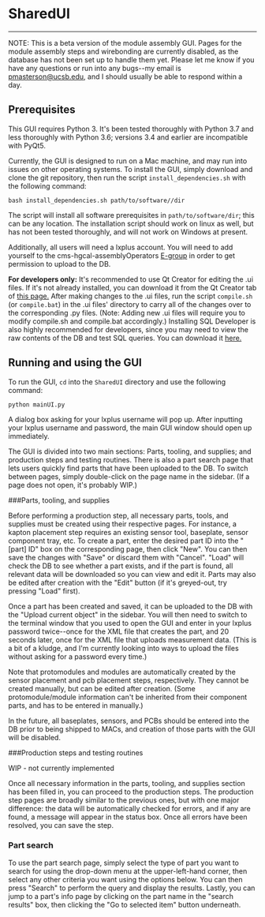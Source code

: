 # SharedUI

------

NOTE:  This is a beta version of the module assembly GUI.  Pages for the module assembly steps and wirebonding are currently disabled, as the database has not been set up to handle them yet.  Please let me know if you have any questions or run into any bugs--my email is pmasterson@ucsb.edu, and I should usually be able to respond within a day.

## Prerequisites

This GUI requires Python 3.  It's been tested thoroughly with Python 3.7 and less thoroughly with Python 3.6; versions 3.4 and earlier are incompatible with PyQt5.

Currently, the GUI is designed to run on a Mac machine, and may run into issues on other operating systems.  To install the GUI, simply download and clone the git repository, then run the script `install_dependencies.sh` with the following command:

```
bash install_dependencies.sh path/to/software//dir
```

The script will install all software prerequisites in `path/to/software/dir`; this can be any location.  The installation script should work on linux as well, but has not been tested thoroughly, and will not work on Windows at present.

Additionally, all users will need a lxplus account.  You will need to add yourself to the cms-hgcal-assemblyOperators [E-group](https://e-groups.cern.ch/e-groups/EgroupsSearchForm.do) in order to get permission to upload to the DB.

**For developers only:**  It's recommended to use Qt Creator for editing the .ui files.  If it's not already installed, you can download it from the Qt Creator tab of [this page.](https://www.qt.io/offline-installers)  After making changes to the .ui files, run the script `compile.sh` (or `compile.bat`) in the .ui files' directory to carry all of the changes over to the corresponding .py files.  (Note:  Adding new .ui files will require you to modify compile.sh and compile.bat accordingly.)  Installing SQL Developer is also highly recommended for developers, since you may need to view the raw contents of the DB and test SQL queries.  You can download it [here.](https://www.oracle.com/database/sqldeveloper/technologies/download/)

## Running and using the GUI

To run the GUI, `cd` into the `SharedUI` directory and use the following command:

```
python mainUI.py
```

A dialog box asking for your lxplus username will pop up.  After inputting your lxplus username and password, the main GUI window should open up immediately.

The GUI is divided into two main sections:  Parts, tooling, and supplies; and production steps and testing routines.  There is also a part search page that lets users quickly find parts that have been uploaded to the DB.  To switch between pages, simply double-click on the page name in the sidebar.  (If a page does not open, it's probably WIP.)

###Parts, tooling, and supplies

Before performing a production step, all necessary parts, tools, and supplies must be created using their respective pages.  For instance, a kapton placement step requires an existing sensor tool, baseplate, sensor component tray, etc.  To create a part, enter the desired part ID into the "[part] ID" box on the corresponding page, then click "New".  You can then save the changes with "Save" or discard them with "Cancel".  "Load" will check the DB to see whether a part exists, and if the part is found, all relevant data will be downloaded so you can view and edit it.  Parts may also be edited after creation with the "Edit" button (if it's greyed-out, try pressing "Load" first).

Once a part has been created and saved, it can be uploaded to the DB with the "Upload current object" in the sidebar.  You will then need to switch to the terminal window that you used to open the GUI and enter in your lxplus password twice--once for the XML file that creates the part, and 20 seconds later, once for the XML file that uploads measurement data.  (This is a bit of a kludge, and I'm currently looking into ways to upload the files without asking for a password every time.)

Note that protomodules and modules are automatically created by the sensor placement and pcb placement steps, respectively.  They cannot be created manually, but can be edited after creation.  (Some protomodule/module information can't be inherited from their component parts, and has to be entered in manually.)

In the future, all baseplates, sensors, and PCBs should be entered into the DB prior to being shipped to MACs, and creation of those parts with the GUI will be disabled.

###Production steps and testing routines

WIP - not currently implemented

Once all necessary information in the parts, tooling, and supplies section has been filled in, you can proceed to the production steps.  The production step pages are broadly similar to the previous ones, but with one major difference:  the data will be automatically checked for errors, and if any are found, a message will appear in the status box.  Once all errors have been resolved, you can save the step.

### Part search

To use the part search page, simply select the type of part you want to search for using the drop-down menu at the upper-left-hand corner, then select any other criteria you want using the options below.  You can then press "Search" to perform the query and display the results.  Lastly, you can jump to a part's info page by clicking on the part name in the "search results" box, then clicking the "Go to selected item" button underneath.


